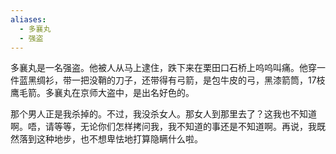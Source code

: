```yaml
---
aliases:
  - 多襄丸
  - 强盗
---
```


多襄丸是一名强盗。他被人从马上逮住，跌下来在栗田口石桥上呜呜叫痛。他穿一件蓝黑绸衫，带一把没鞘的刀子，还带得有弓箭，是包牛皮的弓，黑漆箭筒，17枝鹰毛箭。多襄丸在京师大盗中，是出名好色的。

那个男人正是我杀掉的。不过，我没杀女人。那女人到那里去了？这我也不知道啊。唔，请等等，无论你们怎样拷问我，我不知道的事还是不知道啊。再说，我既然落到这种地步，也不想卑怯地打算隐瞒什么啦。




